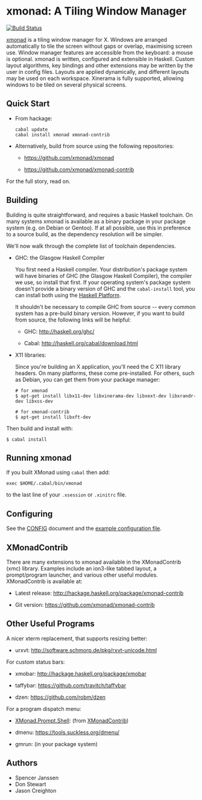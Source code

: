 # xmonad: A Tiling Window Manager

[![Build Status](https://travis-ci.org/xmonad/xmonad.svg?branch=master)](https://travis-ci.org/xmonad/xmonad)

[xmonad][] is a tiling window manager for X. Windows are arranged
automatically to tile the screen without gaps or overlap, maximising
screen use. Window manager features are accessible from the keyboard:
a mouse is optional. xmonad is written, configured and extensible in
Haskell. Custom layout algorithms, key bindings and other extensions
may be written by the user in config files. Layouts are applied
dynamically, and different layouts may be used on each
workspace. Xinerama is fully supported, allowing windows to be tiled
on several physical screens.

## Quick Start

  * From hackage:

        cabal update
        cabal install xmonad xmonad-contrib

  * Alternatively, build from source using the following repositories:

    - <https://github.com/xmonad/xmonad>

    - <https://github.com/xmonad/xmonad-contrib>

For the full story, read on.

## Building

Building is quite straightforward, and requires a basic Haskell toolchain.
On many systems xmonad is available as a binary package in your
package system (e.g. on Debian or Gentoo). If at all possible, use this
in preference to a source build, as the dependency resolution will be
simpler.

We'll now walk through the complete list of toolchain dependencies.

  * GHC: the Glasgow Haskell Compiler

    You first need a Haskell compiler. Your distribution's package
    system will have binaries of GHC (the Glasgow Haskell Compiler),
    the compiler we use, so install that first. If your operating
    system's package system doesn't provide a binary version of GHC
    and the `cabal-install` tool, you can install both using the
    [Haskell Platform][platform].

    It shouldn't be necessary to compile GHC from source -- every common
    system has a pre-build binary version.  However, if you want to
    build from source, the following links will be helpful:

      - GHC: <http://haskell.org/ghc/>

      - Cabal: <http://haskell.org/cabal/download.html>

  * X11 libraries:

    Since you're building an X application, you'll need the C X11
    library headers. On many platforms, these come pre-installed. For
    others, such as Debian, you can get them from your package manager:

        # for xmonad
        $ apt-get install libx11-dev libxinerama-dev libxext-dev libxrandr-dev libxss-dev

        # for xmonad-contrib
        $ apt-get install libxft-dev

Then build and install with:

    $ cabal install

## Running xmonad

If you built XMonad using `cabal` then add:

    exec $HOME/.cabal/bin/xmonad

to the last line of your `.xsession` or `.xinitrc` file.

## Configuring

See the [CONFIG][] document and the [example configuration file][example-config].

## XMonadContrib

There are many extensions to xmonad available in the XMonadContrib
(xmc) library. Examples include an ion3-like tabbed layout, a
prompt/program launcher, and various other useful modules.
XMonadContrib is available at:

  * Latest release: <http://hackage.haskell.org/package/xmonad-contrib>

  * Git version: <https://github.com/xmonad/xmonad-contrib>

## Other Useful Programs

A nicer xterm replacement, that supports resizing better:

  * urxvt: <http://software.schmorp.de/pkg/rxvt-unicode.html>

For custom status bars:

  * xmobar: <http://hackage.haskell.org/package/xmobar>

  * taffybar: <https://github.com/travitch/taffybar>

  * dzen: <https://github.com/robm/dzen>

For a program dispatch menu:

  * [XMonad.Prompt.Shell][xmc-prompt-shell]: (from [XMonadContrib][])

  * dmenu: <https://tools.suckless.org/dmenu/>

  * gmrun: (in your package system)

## Authors

  * Spencer Janssen
  * Don Stewart
  * Jason Creighton

[xmonad]: http://xmonad.org
[xmonadcontrib]: https://hackage.haskell.org/package/xmonad-contrib
[xmc-prompt-shell]: https://hackage.haskell.org/package/xmonad-contrib/docs/XMonad-Prompt-Shell.html
[platform]: http://haskell.org/platform/
[example-config]: https://github.com/xmonad/xmonad-contrib/blob/master/XMonad/Config/Example.hs
[config]: https://github.com/xmonad/xmonad/blob/master/CONFIG
